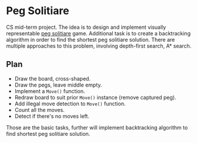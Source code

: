 # Peg Solitiare

CS mid-term project. The idea is to design and implement visually representable [peg solitiare](https://en.wikipedia.org/wiki/Peg_solitaire) game.
Additional task is to create a backtracking algorithm in order to find the shortest peg solitiare solution.
There are multiple approaches to this problem, involving depth-first search, A* search.


## Plan

* Draw the board, cross-shaped.
* Draw the pegs, leave middle empty.
* Implement a `Move()` function.
* Redraw board to suit prior `Move()` instance (remove captured peg).
* Add illegal move detection to `Move()` function.
* Count all the moves.
* Detect if there's no moves left.

Those are the basic tasks, further will implement backtracking algorithm to find shortest peg solitiare solution.